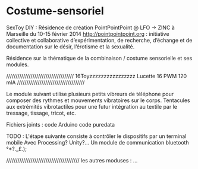 Costume-sensoriel
=================

SexToy DIY : Résidence de création PointPointPoint @ LFO -> ZINC à Marseille du 10-15 février 2014
http://pointpointpoint.org : initiative collective et collaborative d’expérimentation, de recherche, d’échange et de documentation sur le désir, l’érotisme et la sexualité.

Résidence sur la thématique de la combinaison / costume sensorielle et ses modules.

////////////////////////////////////
16Toyzzzzzzzzzzzzzzzz Lucette 16 PWM 120 mlA
////////////////////////////////////

Le module suivant utilise plusieurs petits vibreurs de téléphone pour composer des rythmes et mouvements vibratoires sur le corps. Tentacules aux extrémités vibrotactiles pour une futur intégration au textile par le tressage, tissage, tricot, etc.

Fichiers joints :
  code Arduino
  code puredata
  
TODO : L'étape suivante consiste à contrôler le dispositifs par un terminal mobile
Avec Processing? Unity?...
Un module de communication bluetooth °*?._£.);


///////////////////////////////////////
les autres moduses :
...
